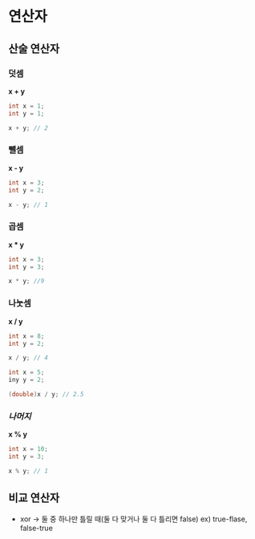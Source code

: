 # 연산자
## 산술 연산자
### 덧셈
**x + y**
```java
int x = 1;
int y = 1;

x + y; // 2
```
### 뺄셈
**x - y**
```java
int x = 3;
int y = 2;

x - y; // 1
```
### 곱셈
**x * y**
```java
int x = 3;
int y = 3;

x * y; //9
```
### 나눗셈
**x / y**
```java
int x = 8;
int y = 2;

x / y; // 4
```
```java
int x = 5;
iny y = 2;

(double)x / y; // 2.5
```
### *나머지*
**x % y**
```java
int x = 10;
int y = 3;

x % y; // 1
```
## 비교 연산자
- xor -> 둘 중 하나만 틀릴 때(둘 다 맞거나 둘 다 틀리면 false) ex) true-flase, false-true
